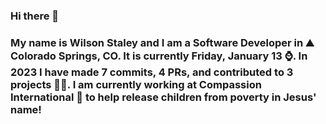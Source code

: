 ### Hi there 👋

### My name is Wilson Staley and I am a Software Developer in ⛰ Colorado Springs, CO.  It is currently Friday, January 13 ⌚. In 2023 I have made 7 commits, 4 PRs, and contributed to 3 projects 👨‍💻. I am currently working at Compassion International 🏢 to help release children from poverty in Jesus' name!